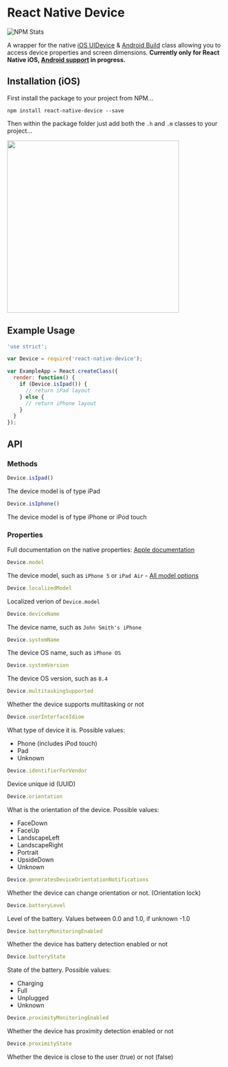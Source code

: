 # React Native Device

![NPM Stats](https://nodei.co/npm/react-native-device.png?downloads=true)

A wrapper for the native [iOS UIDevice](https://developer.apple.com/library/ios/documentation/UIKit/Reference/UIDevice_Class/index.html#//apple_ref/occ/cl/UIDevice) & [Android Build](http://developer.android.com/reference/android/os/Build.html) class allowing you to access device properties and screen dimensions. **Currently only for React Native iOS, [Android support](https://github.com/GertjanReynaert/react-native-device/issues/16) in progress.**

## Installation (iOS)

First install the package to your project from NPM...

```
npm install react-native-device --save
```

Then within the package folder just add both the `.h` and `.m` classes to your project...

<img src="http://i.imgur.com/GZeVPPd.png" width="400">

## Example Usage

```javascript
'use strict';

var Device = require('react-native-device');

var ExampleApp = React.createClass({
  render: function() {
    if (Device.isIpad()) {
      // return iPad layout
    } else {
      // return iPhone layout
    }
  }
});
```

## API

### Methods

```javascript
Device.isIpad()
```

The device model is of type iPad

```javascript
Device.isIphone()
```

The device model is of type iPhone or iPod touch

### Properties

Full documentation on the native properties: [Apple documentation](https://developer.apple.com/library/ios/documentation/UIKit/Reference/UIDevice_Class/index.html)

```javascript
Device.model
```

The device model, such as `iPhone 5` or `iPad Air` - [All model options](https://github.com/InderKumarRathore/DeviceUtil/blob/master/DeviceUtil.m)

```javascript
Device.localizedModel
```

Localized verion of `Device.model`

```javascript
Device.deviceName
```

The device name, such as `John Smith's iPhone`

```javascript
Device.systemName
```

The device OS name, such as `iPhone OS`

```javascript
Device.systemVersion
```

The device OS version, such as `8.4`

```javascript
Device.multitaskingSupported
```

Whether the device supports multitasking or not

```javascript
Device.userInterfaceIdiom
```

What type of device it is. Possible values:

- Phone (includes iPod touch)
- Pad
- Unknown

```javascript
Device.identifierForVendor
```

Device unique id (UUID)

```javascript
Device.orientation
```

What is the orientation of the device. Possible values:

- FaceDown
- FaceUp
- LandscapeLeft
- LandscapeRight
- Portrait
- UpsideDown
- Unknown

```javascript
Device.generatesDeviceOrientationNotifications
```

Whether the device can change orientation or not. (Orientation lock)

```javascript
Device.batteryLevel
```

Level of the battery. Values between 0.0 and 1.0, if unknown -1.0

```javascript
Device.batteryMonitoringEnabled
```

Whether the device has battery detection enabled or not

```javascript
Device.batteryState
```

State of the battery. Possible values:

- Charging
- Full
- Unplugged
- Unknown

```javascript
Device.proximityMonitoringEnabled
```

Whether the device has proximity detection enabled or not

```javascript
Device.proximityState
```

Whether the device is close to the user (true) or not (false)
